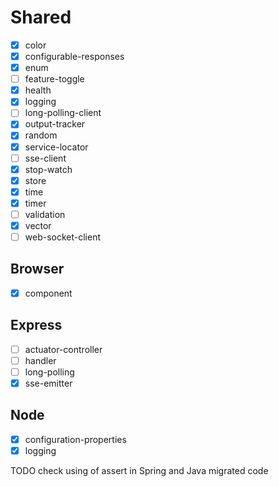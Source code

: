 # Shared

-   [x] color
-   [x] configurable-responses
-   [x] enum
-   [ ] feature-toggle
-   [x] health
-   [x] logging
-   [ ] long-polling-client
-   [x] output-tracker
-   [x] random
-   [x] service-locator
-   [ ] sse-client
-   [x] stop-watch
-   [x] store
-   [x] time
-   [x] timer
-   [ ] validation
-   [x] vector
-   [ ] web-socket-client

## Browser

-   [x] component

## Express

-   [ ] actuator-controller
-   [ ] handler
-   [ ] long-polling
-   [x] sse-emitter

## Node

-   [x] configuration-properties
-   [x] logging

TODO check using of assert in Spring and Java migrated code
